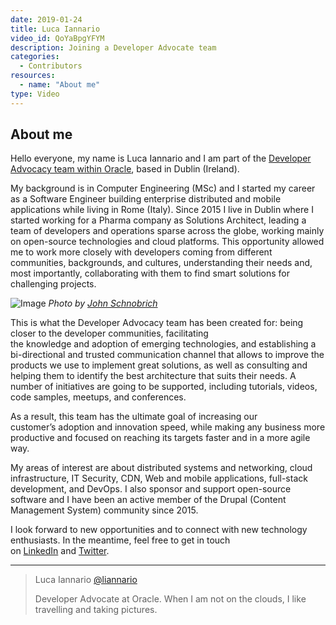 ```yaml
---
date: 2019-01-24
title: Luca Iannario
video_id: QoYaBpgYFYM
description: Joining a Developer Advocate team
categories:
  - Contributors
resources:
  - name: "About me"
type: Video
---
```


## About me

Hello everyone, my name is Luca Iannario and I am part of the [Developer Advocacy team within Oracle](https://medium.com/@juarezjunior/whats-is-a-developer-advocate-f07fb671135), based in Dublin (Ireland).

My background is in Computer Engineering (MSc) and I started my career as a Software Engineer building enterprise distributed and mobile applications while living in Rome (Italy). Since 2015 I live in Dublin where I started working for a Pharma company as Solutions Architect, leading a team of developers and operations sparse across the globe, working mainly on open-source technologies and cloud platforms. This opportunity allowed me to work more closely with developers coming from different communities, backgrounds, and cultures, understanding their needs and, most importantly, collaborating with them to find smart solutions for challenging projects.

![Image](https://cdn-images-1.medium.com/max/1200/0*eivkOKc1z51XQpcW)
*Photo by [John Schnobrich](https://unsplash.com/@johnschno)*

This is what the Developer Advocacy team has been created for: being closer to the developer communities, facilitating the knowledge and adoption of emerging technologies, and establishing a bi-directional and trusted communication channel that allows to improve the products we use to implement great solutions, as well as consulting and helping them to identify the best architecture that suits their needs. A number of initiatives are going to be supported, including tutorials, videos, code samples, meetups, and conferences.

As a result, this team has the ultimate goal of increasing our customer’s adoption and innovation speed, while making any business more productive and focused on reaching its targets faster and in a more agile way.

My areas of interest are about distributed systems and networking, cloud infrastructure, IT Security, CDN, Web and mobile applications, full-stack development, and DevOps. I also sponsor and support open-source software and I have been an active member of the Drupal (Content Management System) community since 2015.

I look forward to new opportunities and to connect with new technology enthusiasts. In the meantime, feel free to get in touch on [LinkedIn](https://www.linkedin.com/in/lucaiannario/) and [Twitter](https://twitter.com/liannario).

***

> Luca Iannario [@liannario](https://twitter.com/liannario)
>
> Developer Advocate at Oracle. 
> When I am not on the clouds, I like travelling and taking pictures.
